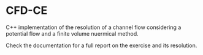 # CFD-CE

C++ implementation of the resolution of a channel flow considering a potential flow and a finite volume nuermical method.

Check the documentation for a full report on the exercise and its resolution.
